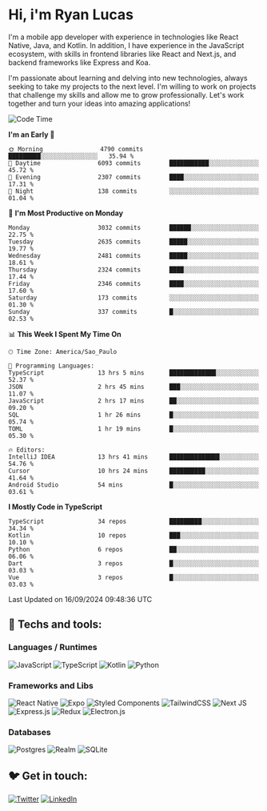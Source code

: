 # Hi, i'm Ryan Lucas

I'm a mobile app developer with experience in technologies like React Native, Java, and Kotlin.
In addition, I have experience in the JavaScript ecosystem, with skills in frontend libraries like React and Next.js, and backend frameworks like Express and Koa.

I'm passionate about learning and delving into new technologies, always seeking to take my projects to the next level. I'm willing to work on projects that challenge my skills and allow me to grow professionally. Let's work together and turn your ideas into amazing applications!


<!--START_SECTION:waka-->
![Code Time](http://img.shields.io/badge/Code%20Time-564%20hrs%208%20mins-blue)

**I'm an Early 🐤** 

```text
🌞 Morning                4790 commits        █████████░░░░░░░░░░░░░░░░   35.94 % 
🌆 Daytime                6093 commits        ███████████░░░░░░░░░░░░░░   45.72 % 
🌃 Evening                2307 commits        ████░░░░░░░░░░░░░░░░░░░░░   17.31 % 
🌙 Night                  138 commits         ░░░░░░░░░░░░░░░░░░░░░░░░░   01.04 % 
```
📅 **I'm Most Productive on Monday** 

```text
Monday                   3032 commits        ██████░░░░░░░░░░░░░░░░░░░   22.75 % 
Tuesday                  2635 commits        █████░░░░░░░░░░░░░░░░░░░░   19.77 % 
Wednesday                2481 commits        █████░░░░░░░░░░░░░░░░░░░░   18.61 % 
Thursday                 2324 commits        ████░░░░░░░░░░░░░░░░░░░░░   17.44 % 
Friday                   2346 commits        ████░░░░░░░░░░░░░░░░░░░░░   17.60 % 
Saturday                 173 commits         ░░░░░░░░░░░░░░░░░░░░░░░░░   01.30 % 
Sunday                   337 commits         █░░░░░░░░░░░░░░░░░░░░░░░░   02.53 % 
```


📊 **This Week I Spent My Time On** 

```text
🕑︎ Time Zone: America/Sao_Paulo

💬 Programming Languages: 
TypeScript               13 hrs 5 mins       █████████████░░░░░░░░░░░░   52.37 % 
JSON                     2 hrs 45 mins       ███░░░░░░░░░░░░░░░░░░░░░░   11.07 % 
JavaScript               2 hrs 17 mins       ██░░░░░░░░░░░░░░░░░░░░░░░   09.20 % 
SQL                      1 hr 26 mins        █░░░░░░░░░░░░░░░░░░░░░░░░   05.74 % 
TOML                     1 hr 19 mins        █░░░░░░░░░░░░░░░░░░░░░░░░   05.30 % 

🔥 Editors: 
IntelliJ IDEA            13 hrs 41 mins      ██████████████░░░░░░░░░░░   54.76 % 
Cursor                   10 hrs 24 mins      ██████████░░░░░░░░░░░░░░░   41.64 % 
Android Studio           54 mins             █░░░░░░░░░░░░░░░░░░░░░░░░   03.61 % 
```

**I Mostly Code in TypeScript** 

```text
TypeScript               34 repos            █████████░░░░░░░░░░░░░░░░   34.34 % 
Kotlin                   10 repos            ███░░░░░░░░░░░░░░░░░░░░░░   10.10 % 
Python                   6 repos             ██░░░░░░░░░░░░░░░░░░░░░░░   06.06 % 
Dart                     3 repos             █░░░░░░░░░░░░░░░░░░░░░░░░   03.03 % 
Vue                      3 repos             █░░░░░░░░░░░░░░░░░░░░░░░░   03.03 % 
```




 Last Updated on 16/09/2024 09:48:36 UTC
<!--END_SECTION:waka-->

## 🔧 Techs and tools: 

### Languages / Runtimes
![JavaScript](https://img.shields.io/badge/javascript-%23323330.svg?style=for-the-badge&logo=javascript&logoColor=%23F7DF1E)
![TypeScript](https://img.shields.io/badge/typescript-%23007ACC.svg?style=for-the-badge&logo=typescript&logoColor=white)
![Kotlin](https://img.shields.io/badge/kotlin-%230095D5.svg?style=for-the-badge&logo=kotlin&logoColor=white) ![Python](https://img.shields.io/badge/python-3670A0?style=for-the-badge&logo=python&logoColor=ffdd54)

### Frameworks and Libs
![React Native](https://img.shields.io/badge/react_native-%2320232a.svg?style=for-the-badge&logo=react&logoColor=%2361DAFB)
![Expo](https://img.shields.io/badge/expo-1C1E24?style=for-the-badge&logo=expo&logoColor=#D04A37)
![Styled Components](https://img.shields.io/badge/styled--components-DB7093?style=for-the-badge&logo=styled-components&logoColor=white)
![TailwindCSS](https://img.shields.io/badge/tailwindcss-%2338B2AC.svg?style=for-the-badge&logo=tailwind-css&logoColor=white)
![Next JS](https://img.shields.io/badge/Next-black?style=for-the-badge&logo=next.js&logoColor=white)
![Express.js](https://img.shields.io/badge/express.js-%23404d59.svg?style=for-the-badge&logo=express&logoColor=%2361DAFB)
![Redux](https://img.shields.io/badge/redux-%23593d88.svg?style=for-the-badge&logo=redux&logoColor=white)
![Electron.js](https://img.shields.io/badge/Electron-191970?style=for-the-badge&logo=Electron&logoColor=white)

### Databases
![Postgres](https://img.shields.io/badge/postgres-%23316192.svg?style=for-the-badge&logo=postgresql&logoColor=white)
![Realm](https://img.shields.io/badge/Realm-39477F?style=for-the-badge&logo=realm&logoColor=white)
![SQLite](https://img.shields.io/badge/sqlite-%2307405e.svg?style=for-the-badge&logo=sqlite&logoColor=white)

## 🐦 Get in touch:

[![Twitter](https://img.shields.io/badge/Twitter-%231DA1F2.svg?style=for-the-badge&logo=Twitter&logoColor=white)](https://twitter.com/ryangst_)
[![LinkedIn](https://img.shields.io/badge/linkedin-%230077B5.svg?style=for-the-badge&logo=linkedin&logoColor=white)](https://www.linkedin.com/in/ryan-lucas-machado/)
